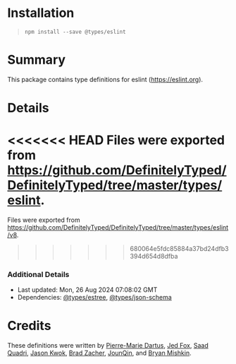 # Installation
> `npm install --save @types/eslint`

# Summary
This package contains type definitions for eslint (https://eslint.org).

# Details
<<<<<<< HEAD
Files were exported from https://github.com/DefinitelyTyped/DefinitelyTyped/tree/master/types/eslint.
=======
Files were exported from https://github.com/DefinitelyTyped/DefinitelyTyped/tree/master/types/eslint/v8.
>>>>>>> 680064e5fdc85884a37bd24dfb3394d654d8dfba

### Additional Details
 * Last updated: Mon, 26 Aug 2024 07:08:02 GMT
 * Dependencies: [@types/estree](https://npmjs.com/package/@types/estree), [@types/json-schema](https://npmjs.com/package/@types/json-schema)

# Credits
These definitions were written by [Pierre-Marie Dartus](https://github.com/pmdartus), [Jed Fox](https://github.com/j-f1), [Saad Quadri](https://github.com/saadq), [Jason Kwok](https://github.com/JasonHK), [Brad Zacher](https://github.com/bradzacher), [JounQin](https://github.com/JounQin), and [Bryan Mishkin](https://github.com/bmish).

